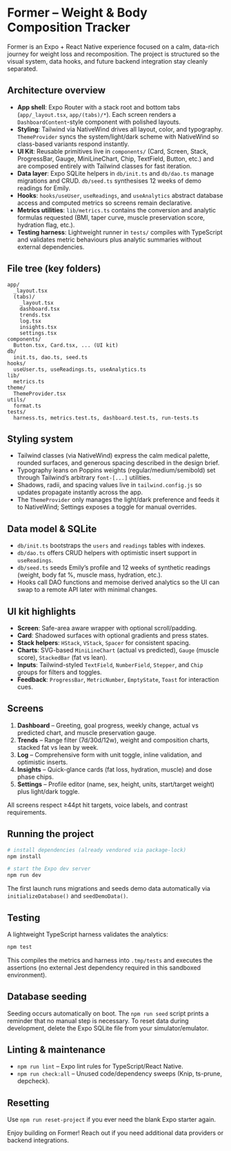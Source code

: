 # Former – Weight & Body Composition Tracker

Former is an Expo + React Native experience focused on a calm, data-rich journey for weight loss and recomposition. The project is structured so the visual system, data hooks, and future backend integration stay cleanly separated.

## Architecture overview

- **App shell**: Expo Router with a stack root and bottom tabs (`app/_layout.tsx`, `app/(tabs)/*`). Each screen renders a `DashboardContent`-style component with polished layouts.
- **Styling**: Tailwind via NativeWind drives all layout, color, and typography. `ThemeProvider` syncs the system/light/dark scheme with NativeWind so class-based variants respond instantly.
- **UI Kit**: Reusable primitives live in `components/` (Card, Screen, Stack, ProgressBar, Gauge, MiniLineChart, Chip, TextField, Button, etc.) and are composed entirely with Tailwind classes for fast iteration.
- **Data layer**: Expo SQLite helpers in `db/init.ts` and `db/dao.ts` manage migrations and CRUD. `db/seed.ts` synthesises 12 weeks of demo readings for Emily.
- **Hooks**: `hooks/useUser`, `useReadings`, and `useAnalytics` abstract database access and computed metrics so screens remain declarative.
- **Metrics utilities**: `lib/metrics.ts` contains the conversion and analytic formulas requested (BMI, taper curve, muscle preservation score, hydration flag, etc.).
- **Testing harness**: Lightweight runner in `tests/` compiles with TypeScript and validates metric behaviours plus analytic summaries without external dependencies.

## File tree (key folders)

```
app/
  _layout.tsx
  (tabs)/
    _layout.tsx
    dashboard.tsx
    trends.tsx
    log.tsx
    insights.tsx
    settings.tsx
components/
  Button.tsx, Card.tsx, ... (UI kit)
db/
  init.ts, dao.ts, seed.ts
hooks/
  useUser.ts, useReadings.ts, useAnalytics.ts
lib/
  metrics.ts
theme/
  ThemeProvider.tsx
utils/
  format.ts
tests/
  harness.ts, metrics.test.ts, dashboard.test.ts, run-tests.ts
```

## Styling system

- Tailwind classes (via NativeWind) express the calm medical palette, rounded surfaces, and generous spacing described in the design brief.
- Typography leans on Poppins weights (regular/medium/semibold) set through Tailwind’s arbitrary `font-[...]` utilities.
- Shadows, radii, and spacing values live in `tailwind.config.js` so updates propagate instantly across the app.
- The `ThemeProvider` only manages the light/dark preference and feeds it to NativeWind; Settings exposes a toggle for manual overrides.

## Data model & SQLite

- `db/init.ts` bootstraps the `users` and `readings` tables with indexes.
- `db/dao.ts` offers CRUD helpers with optimistic insert support in `useReadings`.
- `db/seed.ts` seeds Emily’s profile and 12 weeks of synthetic readings (weight, body fat %, muscle mass, hydration, etc.).
- Hooks call DAO functions and memoise derived analytics so the UI can swap to a remote API later with minimal changes.

## UI kit highlights

- **Screen**: Safe-area aware wrapper with optional scroll/padding.
- **Card**: Shadowed surfaces with optional gradients and press states.
- **Stack helpers**: `HStack`, `VStack`, `Spacer` for consistent spacing.
- **Charts**: SVG-based `MiniLineChart` (actual vs predicted), `Gauge` (muscle score), `StackedBar` (fat vs lean).
- **Inputs**: Tailwind-styled `TextField`, `NumberField`, `Stepper`, and `Chip` groups for filters and toggles.
- **Feedback**: `ProgressBar`, `MetricNumber`, `EmptyState`, `Toast` for interaction cues.

## Screens

1. **Dashboard** – Greeting, goal progress, weekly change, actual vs predicted chart, and muscle preservation gauge.
2. **Trends** – Range filter (7d/30d/12w), weight and composition charts, stacked fat vs lean by week.
3. **Log** – Comprehensive form with unit toggle, inline validation, and optimistic inserts.
4. **Insights** – Quick-glance cards (fat loss, hydration, muscle) and dose phase chips.
5. **Settings** – Profile editor (name, sex, height, units, start/target weight) plus light/dark toggle.

All screens respect ≥44pt hit targets, voice labels, and contrast requirements.

## Running the project

```bash
# install dependencies (already vendored via package-lock)
npm install

# start the Expo dev server
npm run dev
```

The first launch runs migrations and seeds demo data automatically via `initializeDatabase()` and `seedDemoData()`.

## Testing

A lightweight TypeScript harness validates the analytics:

```bash
npm test
```

This compiles the metrics and harness into `.tmp/tests` and executes the assertions (no external Jest dependency required in this sandboxed environment).

## Database seeding

Seeding occurs automatically on boot. The `npm run seed` script prints a reminder that no manual step is necessary. To reset data during development, delete the Expo SQLite file from your simulator/emulator.

## Linting & maintenance

- `npm run lint` – Expo lint rules for TypeScript/React Native.
- `npm run check:all` – Unused code/dependency sweeps (Knip, ts-prune, depcheck).

## Resetting

Use `npm run reset-project` if you ever need the blank Expo starter again.

Enjoy building on Former! Reach out if you need additional data providers or backend integrations.
